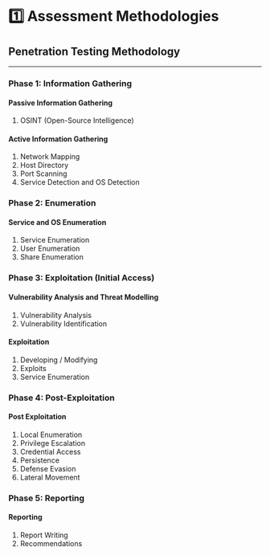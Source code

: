 # 1️⃣ Assessment Methodologies

## Penetration Testing Methodology

***

### Phase 1: Information Gathering

#### Passive Information Gathering

1. OSINT (Open-Source Intelligence)

#### Active Information Gathering

1. Network Mapping
2. Host Directory
3. Port Scanning
4. Service Detection and OS Detection



### Phase 2: Enumeration

#### Service and OS Enumeration

1. Service Enumeration
2. User Enumeration
3. Share Enumeration



### Phase 3: Exploitation (Initial Access)

#### Vulnerability Analysis and Threat Modelling

1. Vulnerability Analysis
2. Vulnerability Identification

#### Exploitation

1. Developing / Modifying
2. Exploits
3. Service Enumeration



### Phase 4: Post-Exploitation

#### Post Exploitation

1. Local Enumeration
2. Privilege Escalation
3. Credential Access
4. Persistence
5. Defense Evasion
6. Lateral Movement

### Phase 5: Reporting

#### Reporting

1. Report Writing
2. Recommendations



